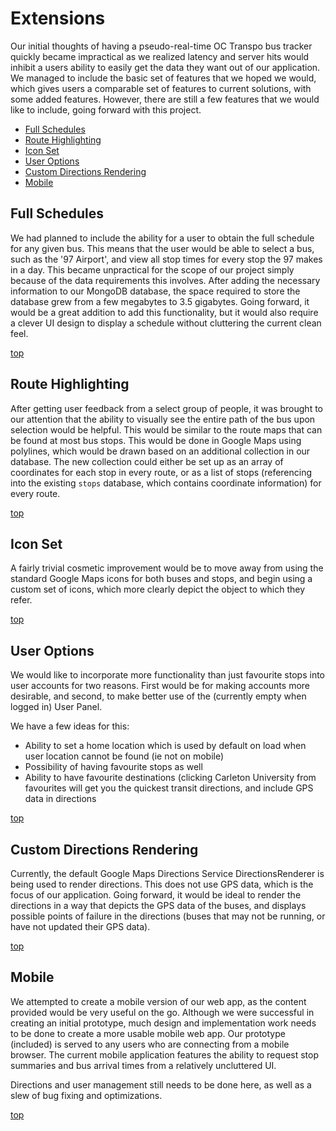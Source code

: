 Extensions
==========

Our initial thoughts of having a pseudo-real-time OC Transpo bus tracker quickly became impractical as we realized latency and server hits would inhibit a users ability to easily get the data they want out of our application. We managed to include the basic set of features that we hoped we would, which gives users a comparable set of features to current solutions, with some added features. However, there are still a few features that we would like to include, going forward with this
project.

* [Full Schedules](#full-schedules)
* [Route Highlighting](#route-highlighting)
* [Icon Set](#icon-set)
* [User Options](#user-options)
* [Custom Directions Rendering](#custom-directions-rendering)
* [Mobile](#mobile)

Full Schedules
--------------

We had planned to include the ability for a user to obtain the full schedule for any given bus. This means that the user would be able to select a bus, such as the '97 Airport', and view all stop times for every stop the 97 makes in a day. This became unpractical for the scope of our project simply because of the data requirements this involves. After adding the necessary information to our MongoDB database, the space required to store the database grew from a few megabytes to 3.5
gigabytes. Going forward, it would be a great addition to add this functionality, but it would also require a clever UI design to display a schedule without cluttering the current clean feel.

[top](#extensions)

Route Highlighting
------------------

After getting user feedback from a select group of people, it was brought to our attention that the ability to visually see the entire path of the bus upon selection would be helpful. This would be similar to the route maps that can be found at most bus stops. This would be done in Google Maps using polylines, which would be drawn based on an additional collection in our database. The new collection could either be set up as an array of coordinates for each stop in every route, or as a
list of stops (referencing into the existing `stops` database, which contains coordinate information) for every route.

[top](#extensions)

Icon Set
--------

A fairly trivial cosmetic improvement would be to move away from using the standard Google Maps icons for both buses and stops, and begin using a custom set of icons, which more clearly depict the object to which they refer.

[top](#extensions)

User Options
------------

We would like to incorporate more functionality than just favourite stops into user accounts for two reasons. First would be for making accounts more desirable, and second, to make better use of the (currently empty when logged in) User Panel.

We have a few ideas for this:
* Ability to set a home location which is used by default on load when user location cannot be found (ie not on mobile)
* Possibility of having favourite stops as well
* Ability to have favourite destinations (clicking Carleton University from favourites will get you the quickest transit directions, and include GPS data in directions

[top](#extensions)

Custom Directions Rendering
---------------------------

Currently, the default Google Maps Directions Service DirectionsRenderer is being used to render directions. This does not use GPS data, which is the focus of our application. Going forward, it would be ideal to render the directions in a way that depicts the GPS data of the buses, and displays possible points of failure in the directions (buses that may not be running, or have not updated their GPS data).

[top](#extensions)

Mobile
------

We attempted to create a mobile version of our web app, as the content provided would be very useful on the go. Although we were successful in creating an initial prototype, much design and implementation work needs to be done to create a more usable mobile web app. Our prototype (included) is served to any users who are connecting from a mobile browser. The current mobile application features the ability to request stop summaries and bus arrival times from a relatively uncluttered UI.

Directions and user management still needs to be done here, as well as a slew of bug fixing and optimizations.

[top](#extentions)

